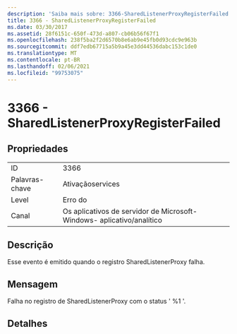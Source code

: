 ```yaml
---
description: 'Saiba mais sobre: 3366-SharedListenerProxyRegisterFailed'
title: 3366 - SharedListenerProxyRegisterFailed
ms.date: 03/30/2017
ms.assetid: 28f6151c-650f-473d-a807-cb06b56f67f1
ms.openlocfilehash: 238f5ba2f2d6570b8e6ab9e45fb0d93cdc9e963b
ms.sourcegitcommit: ddf7edb67715a5b9a45e3dd44536dabc153c1de0
ms.translationtype: MT
ms.contentlocale: pt-BR
ms.lasthandoff: 02/06/2021
ms.locfileid: "99753075"
---
```

# <a name="3366---sharedlistenerproxyregisterfailed"></a>3366 - SharedListenerProxyRegisterFailed

## <a name="properties"></a>Propriedades  
  
|||  
|-|-|  
|ID|3366|  
|Palavras-chave|Ativaçãoservices|  
|Level|Erro do|  
|Canal|Os aplicativos de servidor de Microsoft-Windows- aplicativo/analítico|  
  
## <a name="description"></a>Descrição  

 Esse evento é emitido quando o registro SharedListenerProxy falha.  
  
## <a name="message"></a>Mensagem  

 Falha no registro de SharedListenerProxy com o status ' %1 '.  
  
## <a name="details"></a>Detalhes

